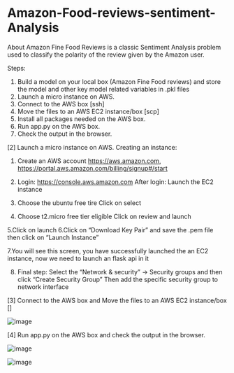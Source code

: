 # Amazon-Food-reviews-sentiment-Analysis
About Amazon Fine Food Reviews is a classic Sentiment Analysis problem used to classify the polarity of the review given by the Amazon user.

Steps:
1. Build a model on your local box (Amazon Fine Food reviews) and store the model and
other key model related variables in .pkl files
2. Launch a micro instance on AWS.
3. Connect to the AWS box [ssh]
4. Move the files to an AWS EC2 instance/box [scp]
5. Install all packages needed on the AWS box.
6. Run app.py on the AWS box.
7. Check the output in the browser.

[2] Launch a micro instance on AWS.
Creating an instance:
1. Create an AWS account https://aws.amazon.com,
https://portal.aws.amazon.com/billing/signup#/start
2. Login: https://console.aws.amazon.com
After login:
Launch the EC2 instance
3. Choose the ubuntu free tire
Click on select

4. Choose t2.micro free tier eligible
Click on review and launch

5.Click on launch
6.Click on “Download Key Pair” and save the .pem file then click on “Launch Instance”

7.You will see this screen, you have successfully launched the an EC2 instance, now we need to
launch an flask api in it

8. Final step:
Select the “Network & security” -> Security groups and then click “Create Security Group”
Then add the specific security group to network interface

[3] Connect to the AWS box and Move the files to an AWS EC2 instance/box []

![image](https://user-images.githubusercontent.com/69012134/210358550-89f02da8-ec41-440a-839b-b1e1ad33e645.png)

[4] Run app.py on the AWS box and check the output in the browser.

![image](https://user-images.githubusercontent.com/69012134/210357703-afb2f63b-d47b-452e-ab9a-aae662a263fd.png)


![image](https://user-images.githubusercontent.com/69012134/210357484-01e99b90-550b-4040-be13-eaf420ecfc52.png)

